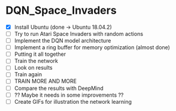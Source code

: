 # DQN_Space_Invaders

- [x] Install Ubuntu (done -> Ubuntu 18.04.2)
- [ ] Try to run Atari Space Invaders with random actions
- [ ] Implement the DQN model architecture
- [ ] Implement a ring buffer for memory optimization (almost done)
- [ ] Putting it all together
- [ ] Train the network
- [ ] Look on results
- [ ] Train again
- [ ] TRAIN MORE AND MORE
- [ ] Compare the results with DeepMind
- [ ] ?? Maybe it needs in some improvements ??
- [ ] Create GIFs for illustration the network learning
